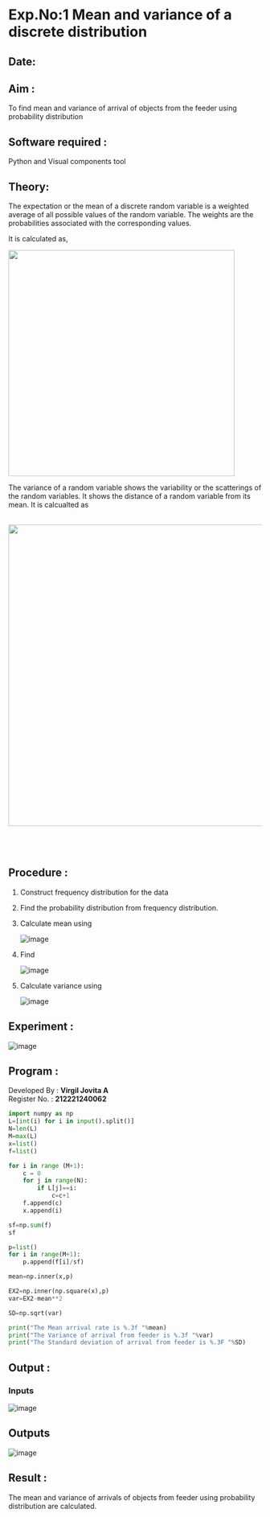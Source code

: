 # Exp.No:1 Mean and variance of a discrete  distribution
## Date:

## Aim : 

To find mean and variance of arrival of objects from the feeder using probability distribution


## Software required :  

Python and Visual components tool

## Theory:

The expectation or the mean of a discrete random variable is a weighted average of all possible
values of the random variable. The weights are the probabilities associated with the corresponding values. 

It is calculated as,

<img width="450" src="https://user-images.githubusercontent.com/103921593/192938463-e34177f4-f188-48a0-bda2-8f6d1d660ed2.png">

The variance of a random variable shows the variability or the scatterings of the random variables.
It shows the distance of a random variable from its mean. It is calcualted as

</br>

<img width="600" src="https://user-images.githubusercontent.com/103921593/192938695-99fedc01-34d5-4d36-84df-5880e766ed0c.png">

</br>
</br>
</br>
</br>

## Procedure :

1. Construct frequency distribution for the data

2. Find the  probability distribution from frequency distribution.

3. Calculate mean using 
   
   ![image](https://user-images.githubusercontent.com/103921593/192940431-03b81777-c54d-4286-b4f4-82dfe7666b4c.png)

4. Find  
   
      ![image](https://user-images.githubusercontent.com/103921593/192940255-2d9dd746-6875-4a6d-877b-6da6cdb96ab1.png)

5.  Calculate variance using 
  
      ![image](https://user-images.githubusercontent.com/103921593/192942852-913550a9-fabe-4a55-b956-0487b18bbd97.png)


## Experiment :

![image](https://user-images.githubusercontent.com/103921593/229993174-5b67e57e-3e01-4ac4-9f83-410a932b22bf.png)

## Program :
Developed By : **Virgil Jovita A**
</br>
Register No. : **212221240062**
```py
import numpy as np
L=[int(i) for i in input().split()]
N=len(L)
M=max(L) 
x=list()
f=list()

for i in range (M+1):
    c = 0
    for j in range(N):
        if L[j]==i:
            c=c+1
    f.append(c)
    x.append(i)

sf=np.sum(f)
sf

p=list()
for i in range(M+1):
    p.append(f[i]/sf) 

mean=np.inner(x,p)

EX2=np.inner(np.square(x),p)
var=EX2-mean**2 

SD=np.sqrt(var)

print("The Mean arrival rate is %.3f "%mean)
print("The Variance of arrival from feeder is %.3f "%var) 
print("The Standard deviation of arrival from feeder is %.3F "%SD)
```
## Output : 
### Inputs
![image](https://github.com/ShafeeqAhamedS/PQM_1_Mean-and-Variance/assets/93427237/ad771c55-2184-436f-8dfd-97503ce2a8bc)
## Outputs
![image](https://github.com/ShafeeqAhamedS/PQM_1_Mean-and-Variance/assets/93427237/12543576-f885-46a7-b757-e00f5f7f3e74)
## Result :
The mean and variance of arrivals of objects from feeder using probability distribution are calculated.
